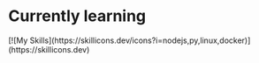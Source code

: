 <h1>Currently learning</h1>
[![My Skills](https://skillicons.dev/icons?i=nodejs,py,linux,docker)](https://skillicons.dev)

